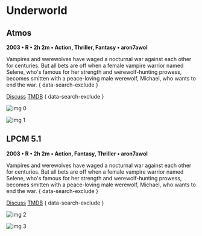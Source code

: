# Underworld

## Atmos

**2003 • R • 2h 2m • Action, Thriller, Fantasy • aron7awol**

Vampires and werewolves have waged a nocturnal war against each other for centuries. But all bets are off when a female vampire warrior named Selene, who's famous for her strength and werewolf-hunting prowess, becomes smitten with a peace-loving male werewolf, Michael, who wants to end the war.
{ data-search-exclude }

[Discuss](https://www.avsforum.com/threads/bass-eq-for-filtered-movies.2995212/post-56817980)  [TMDB](277)
{ data-search-exclude }

![img 0](https://i.imgur.com/K6niPg9.jpg)

![img 1](https://i.imgur.com/iSYUJcB.jpg)

## LPCM 5.1

**2003 • R • 2h 2m • Action, Fantasy, Thriller • aron7awol**

Vampires and werewolves have waged a nocturnal war against each other for centuries. But all bets are off when a female vampire warrior named Selene, who's famous for her strength and werewolf-hunting prowess, becomes smitten with a peace-loving male werewolf, Michael, who wants to end the war.
{ data-search-exclude }

[Discuss](https://www.avsforum.com/threads/bass-eq-for-filtered-movies.2995212/post-56817980)  [TMDB](277)
{ data-search-exclude }

![img 2](https://i.imgur.com/zGHOUC5.jpg)

![img 3](https://i.imgur.com/CZslvn6.png)

